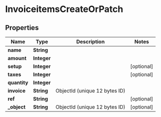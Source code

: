 

# InvoiceitemsCreateOrPatch


## Properties

| Name | Type | Description | Notes |
|------------ | ------------- | ------------- | -------------|
|**name** | **String** |  |  |
|**amount** | **Integer** |  |  |
|**setup** | **Integer** |  |  [optional] |
|**taxes** | **Integer** |  |  [optional] |
|**quantity** | **Integer** |  |  |
|**invoice** | **String** | ObjectId (unique 12 bytes ID) |  |
|**ref** | **String** |  |  [optional] |
|**_object** | **String** | ObjectId (unique 12 bytes ID) |  [optional] |



